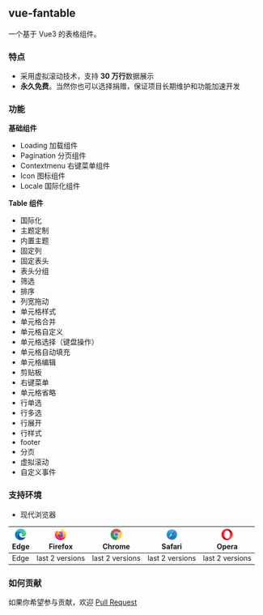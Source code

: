 ## vue-fantable

一个基于 Vue3 的表格组件。

### 特点

- 采用虚拟滚动技术，支持 **30 万行**数据展示
- **永久免费**。当然你也可以选择捐赠，保证项目长期维护和功能加速开发

### 功能

**基础组件**

- Loading 加载组件
- Pagination 分页组件
- Contextmenu 右键菜单组件
- Icon 图标组件
- Locale 国际化组件

**Table 组件**

- 国际化
- 主题定制
- 内置主题
- 固定列
- 固定表头
- 表头分组
- 筛选
- 排序
- 列宽拖动
- 单元格样式
- 单元格合并
- 单元格自定义
- 单元格选择（键盘操作）
- 单元格自动填充
- 单元格编辑
- 剪贴板
- 右键菜单
- 单元格省略
- 行单选
- 行多选
- 行展开
- 行样式
- footer
- 分页
- 虚拟滚动
- 自定义事件

### 支持环境

- 现代浏览器

| [<img src="../../images/browsers/edge_48x48.png" alt="Edge" width="24px" height="24px" />](http://godban.github.io/browsers-support-badges/)</br> Edge | [<img src="../../images/browsers/firefox_48x48.png" alt="Firefox" width="24px" height="24px" />](http://godban.github.io/browsers-support-badges/)</br>Firefox | [<img src="../../images/browsers/chrome_48x48.png" alt="Chrome" width="24px" height="24px" />](http://godban.github.io/browsers-support-badges/)</br>Chrome | [<img src="../../images/browsers/safari_48x48.png" alt="Safari" width="24px" height="24px" />](http://godban.github.io/browsers-support-badges/)</br>Safari | [<img src="../../images/browsers/opera_48x48.png" alt="Opera" width="24px" height="24px" />](http://godban.github.io/browsers-support-badges/)</br>Opera |
| ------------------------------------------------------------ | ------------------------------------------------------------ | ------------------------------------------------------------ | ------------------------------------------------------------ | ------------------------------------------------------------ |
| Edge                                                         | last 2 versions                                              | last 2 versions                                              | last 2 versions                                              | last 2 versions                                              |

### 如何贡献

如果你希望参与贡献，欢迎 [Pull Request](https://github.com/fall-zhang/vue-fantable/pulls)
